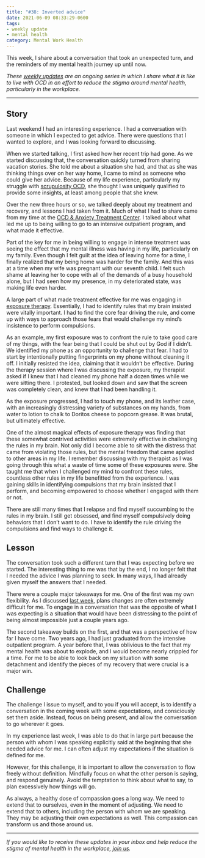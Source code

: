 ```yaml
---
title: "#38: Inverted advice"
date: 2021-06-09 08:33:29-0600
tags:
- weekly update
- mental health
category: Mental Work Health
---
```


This week, I share about a conversation that took an unexpected turn, and the reminders of my mental health journey up until now.

_These [weekly updates](https://bennorris.org/tags/weekly-update/) are an ongoing series in which I share what it is like to live with OCD in an effort to reduce the stigma around mental health, particularly in the workplace._

***


## Story

Last weekend I had an interesting experience. I had a conversation with someone in which I expected to get advice. There were questions that I wanted to explore, and I was looking forward to discussing.

When we started talking, I first asked how her recent trip had gone. As we started discussing that, the conversation quickly turned from sharing vacation stories. She told me about a situation she had, and that as she was thinking things over on her way home, I came to mind as someone who could give her advice. Because of my life experience, particularly my struggle with [scrupulosity OCD](https://en.m.wikipedia.org/wiki/Scrupulosity), she thought I was uniquely qualified to provide some insights, at least among people that she knew.

Over the new three hours or so, we talked deeply about my treatment and recovery, and lessons I had taken from it. Much of what I had to share came from my time at the [OCD & Anxiety Treatment Center](https://www.theocdandanxietytreatmentcenter.com/). I talked about what led me up to being willing to go to an intensive outpatient program, and what made it effective.

Part of the key for me in being willing to engage in intense treatment was seeing the effect that my mental illness was having in my life, particularly on my family. Even though I felt guilt at the idea of leaving home for a time, I finally realized that my being home was harder for the family. And this was at a time when my wife was pregnant with our seventh child. I felt such shame at leaving her to cope with all of the demands of a busy household alone, but I had seen how my presence, in my deteriorated state, was making life even harder.

A large part of what made treatment effective for me was engaging in [exposure therapy](https://en.m.wikipedia.org/wiki/Exposure_therapy). Essentially, I had to identify rules that my brain insisted were vitally important. I had to find the core fear driving the rule, and come up with ways to approach those fears that would challenge my mind’s insistence to perform compulsions.

As an example, my first exposure was to confront the rule to take good care of my things, with the fear being that I could be shut out by God if I didn’t. We identified my phone as an opportunity to challenge that fear. I had to start by intentionally putting fingerprints on my phone without cleaning it off. I initially resisted the idea, claiming that it wouldn’t be effective. During the therapy session where I was discussing the exposure, my therapist asked if I knew that I had cleaned my phone half a dozen times while we were sitting there. I protested, but looked down and saw that the screen was completely clean, and knew that I had been handling it.

As the exposure progressed, I had to touch my phone, and its leather case, with an increasingly distressing variety of substances on my hands, from water to lotion to chalk to Doritos cheese to popcorn grease. It was brutal, but ultimately effective.

One of the almost magical effects of exposure therapy was finding that these somewhat contrived activities were extremely effective in challenging the rules in my brain. Not only did I become able to sit with the distress that came from violating those rules, but the mental freedom that came applied to other areas in my life. I remember discussing with my therapist as I was going through this what a waste of time some of these exposures were. She taught me that when I challenged my mind to confront these rules, countless other rules in my life benefitted from the experience. I was gaining skills in identifying compulsions that my brain insisted that I perform, and becoming empowered to choose whether I engaged with them or not.

There are still many times that I relapse and find myself succumbing to the rules in my brain. I still get obsessed, and find myself compulsively doing behaviors that I don’t want to do. I have to identify the rule driving the compulsions and find ways to challenge it.


## Lesson

The conversation took such a different turn that I was expecting before we started. The interesting thing to me was that by the end, I no longer felt that I needed the advice I was planning to seek. In many ways, I had already given myself the answers that I needed.

There were a couple major takeaways for me. One of the first was my own flexibility. As I discussed [last week](https://bennorris.org/2021/06/04/plan-changes), plans changes are often extremely difficult for me. To engage in a conversation that was the opposite of what I was expecting is a situation that would have been distressing to the point of being almost impossible just a couple years ago.

The second takeaway builds on the first, and that was a perspective of how far I have come. Two years ago, I had just graduated from the intensive outpatient program. A year before that, I was oblivious to the fact that my mental health was about to explode, and I would become nearly crippled for a time. For me to be able to look back on my situation with some detachment and identify the pieces of my recovery that were crucial is a major win.


## Challenge

The challenge I issue to myself, and to you if you will accept, is to identify a conversation in the coming week with some expectations, and consciously set them aside. Instead, focus on being present, and allow the conversation to go wherever it goes.

In my experience last week, I was able to do that in large part because the person with whom I was speaking explicitly said at the beginning that she needed advice for me. I can often adjust my expectations if the situation is defined for me.

However, for this challenge, it is important to allow the conversation to flow freely without definition. Mindfully focus on what the other person is saying, and respond genuinely. Avoid the temptation to think about what to say, to plan excessively how things will go.

As always, a healthy dose of compassion goes a long way. We need to extend that to ourselves, even in the moment of adjusting. We need to extend that to others, including the person with whom we are speaking. They may be adjusting their own expectations as well. This compassion can transform us and those around us.

***

_If you would like to receive these updates in your inbox and help reduce the stigma of mental health in the workplace, [join us](https://bennorris.org/subscribe/mwh/)._

